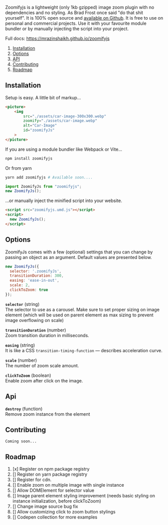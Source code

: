 Zoomifyjs is a lightweight (only 1kb gzipped) image zoom plugin with no dependencies and no styling. As Brad Frost once said "do that shit yourself". It is 100% open source and [available on Github](https://github.com/mrazinshaikh/zoomifyjs). It is free to use on personal and commercial projects. Use it with your favourite module bundler or by manually injecting the script into your project.

Full docs: https://mrazinshaikh.github.io/zoomifyjs

1. [Installation](#installation)
2. [Options](#options)
3. [API](#api)
4. [Contributing](#contributing)
5. [Roadmap](#Roadmap)

## Installation

Setup is easy. A little bit of markup...

```html
<picture>
    <img 
        src="./assets/car-image-300x300.webp"
        zoomify="./assets/car-image.webp"
        alt="Car-Image"
        id="zoomifyJs"
    >
</picture>
```

If you are using a module bundler like Webpack or Vite...

```bash
npm install zoomifyjs
```
Or from yarn
 
```bash
yarn add zoomifyjs # Available soon....
```

```js
import ZoomifyJs from "zoomifyjs";
new ZoomifyJs();
```

...or manually inject the minified script into your website.

```html
<script src="zoomifyjs.umd.js"></script>
<script>
  new ZoomifyJs();
</script>
```

## Options

ZoomifyJs comes with a few (optional) settings that you can change by passing an object as an argument. Default values are presented below.

```js
new ZoomifyJs({
  selector: '.zoomifyJs',
  transitionDuration: 300,
  easing: 'ease-in-out',
  scale: 2,
  clickToZoom: true
});
```

**`selector`** (string)  
The selector to use as a carousel. Make sure to set proper sizing on image element (which will be used on parent element as max sizing to prevent image overflowing on scale)

**`transitionDuration`** (number)  
Zoom transition duration in milliseconds.

**`easing`** (string)  
It is like a CSS `transition-timing-function` — describes acceleration curve.

**`scale`** (number)  
The number of zoom scale amount.

**`clickToZoom`** (boolean)  
Enable zoom after click on the image.

## Api

**`destroy`** (function)  
Remove zoom instance from the element

## Contributing

```
Coming soon...
```

## Roadmap

1. [x] Register on npm package registry 
2. [] Register on yarn package registry 
3. [] Register for cdn.
4. [] Enable zoom on multiple image with single instance  
5. [] Allow DOMElement for selector value
6. [] Image parent element styling improvement (needs basic styling on instance initialization, before clickToZoom)
7. [] Change image source bug fix
8. [] Allow customizing click to zoom button stylings
9. [] Codepen collection for more examples